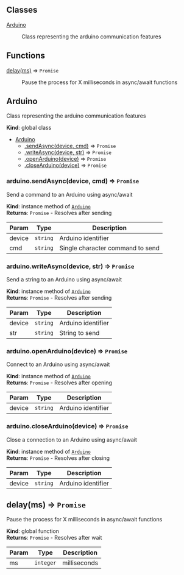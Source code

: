 ## Classes

<dl>
<dt><a href="#Arduino">Arduino</a></dt>
<dd><p>Class representing the arduino communication features</p>
</dd>
</dl>

## Functions

<dl>
<dt><a href="#delay">delay(ms)</a> ⇒ <code>Promise</code></dt>
<dd><p>Pause the process for X milliseconds in async/await functions</p>
</dd>
</dl>

<a name="Arduino"></a>

## Arduino
Class representing the arduino communication features

**Kind**: global class  

* [Arduino](#Arduino)
    * [.sendAsync(device, cmd)](#Arduino+sendAsync) ⇒ <code>Promise</code>
    * [.writeAsync(device, str)](#Arduino+writeAsync) ⇒ <code>Promise</code>
    * [.openArduino(device)](#Arduino+openArduino) ⇒ <code>Promise</code>
    * [.closeArduino(device)](#Arduino+closeArduino) ⇒ <code>Promise</code>

<a name="Arduino+sendAsync"></a>

### arduino.sendAsync(device, cmd) ⇒ <code>Promise</code>
Send a command to an Arduino using async/await

**Kind**: instance method of [<code>Arduino</code>](#Arduino)  
**Returns**: <code>Promise</code> - Resolves after sending  

| Param | Type | Description |
| --- | --- | --- |
| device | <code>string</code> | Arduino identifier |
| cmd | <code>string</code> | Single character command to send |

<a name="Arduino+writeAsync"></a>

### arduino.writeAsync(device, str) ⇒ <code>Promise</code>
Send a string to an Arduino using async/await

**Kind**: instance method of [<code>Arduino</code>](#Arduino)  
**Returns**: <code>Promise</code> - Resolves after sending  

| Param | Type | Description |
| --- | --- | --- |
| device | <code>string</code> | Arduino identifier |
| str | <code>string</code> | String to send |

<a name="Arduino+openArduino"></a>

### arduino.openArduino(device) ⇒ <code>Promise</code>
Connect to an Arduino using async/await

**Kind**: instance method of [<code>Arduino</code>](#Arduino)  
**Returns**: <code>Promise</code> - Resolves after opening  

| Param | Type | Description |
| --- | --- | --- |
| device | <code>string</code> | Arduino identifier |

<a name="Arduino+closeArduino"></a>

### arduino.closeArduino(device) ⇒ <code>Promise</code>
Close a connection to an Arduino using async/await

**Kind**: instance method of [<code>Arduino</code>](#Arduino)  
**Returns**: <code>Promise</code> - Resolves after closing  

| Param | Type | Description |
| --- | --- | --- |
| device | <code>string</code> | Arduino identifier |

<a name="delay"></a>

## delay(ms) ⇒ <code>Promise</code>
Pause the process for X milliseconds in async/await functions

**Kind**: global function  
**Returns**: <code>Promise</code> - Resolves after wait  

| Param | Type | Description |
| --- | --- | --- |
| ms | <code>integer</code> | milliseconds |

